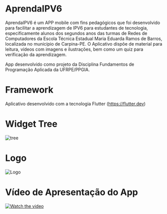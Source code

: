 # AprendaIPV6
AprendaIPV6 é um APP mobile com fins pedagógicos que foi desenvolvido para facilitar a aprendizagem de IPV6 para estudantes de tecnologia, especificamente alunos dos segundos anos das turmas de Redes de Computadores da Escola Técnica Estadual Maria Eduarda Ramos de Barros, localizada no município de Carpina-PE. O Aplicativo dispõe de material para leitura, vídeos com imagens e ilustrações, bem como um quiz para verificação da aprendizagem.

App desenvolvido como projeto da Disciplina Fundamentos de Programação Aplicada da UFRPE/PPGIA.

# Framework
Aplicativo desenvolvido com a tecnologia Flutter (https://flutter.dev)

# Widget Tree
![tree](https://user-images.githubusercontent.com/81421837/126052518-af764f20-aa9b-4da0-8250-ef4efe918560.png)

# Logo
![Logo](https://github.com/carlossantos2/AprendaIPV6/blob/2c91030e7d43e3dff9878e29e06741dfc70f59ba/Logo%20IPv6.png)

# Vídeo de Apresentação do App
[![Watch the video](https://img.youtube.com/vi/3FtoSkYX72s/maxresdefault.jpg)](https://www.youtube.com/watch?v=3FtoSkYX72s)
